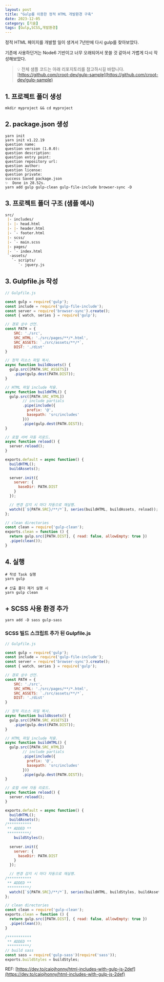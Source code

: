 ```yaml
---
layout: post
title: "Gulp를 이용한 정적 HTML 개발환경 구축"
date: 2023-12-05
category: [기술]
tags: [Gulp,SCSS,개발환경]
---
```



정적 HTML 페이지를 개발할 일이 생겨서 7년만에 다시 gulp를 찾아보았다.


기존에 사용하던거는 Node6 기반이고 너무 오래되어서 못쓸 것 같아서 가볍게 다시 작성해보았다.


> 💡 전체 샘플 코드는 아래 리포지토리를 참고하시길 바랍니다.  
> [https://github.com/croot-dev/gulp-sample](https://github.com/croot-dev/gulp-sample)


## 1. 프로젝트 폴더 생성


```shell
mkdir myproject && cd myproject
```


## 2. package.json 생성


```shell
yarn init
yarn init v1.22.19
question name: 
question version (1.0.0): 
question description: 
question entry point: 
question repository url: 
question author: 
question license:
question private:
success Saved package.json
✨  Done in 28.52s.
yarn add gulp gulp-clean gulp-file-include browser-sync -D
```


## 3. 프로젝트 폴더 구조 (샘플 예시)


```markdown
src/
 |- includes/
 |- |- head.html
 |- |- header.html
 |- `- footer.html
 |- scss/
 |- `- main.scss
 |- pages/
 |- `- index.html
 `-assets/
   `- scripts/
      `- jquery.js
```


## 3. Gulpfile.js 작성


```javascript
// Gulpfile.js

const gulp = require('gulp');
const include = require('gulp-file-include');
const server = require('browser-sync').create();
const { watch, series } = require('gulp');

// 경로 상수 선언.
const PATH = {
    SRC: './src',
    SRC_HTML: './src/pages/**/*.html',
    SRC_ASSETS: `./src/assets/**/*`,
    DIST: './dist'
}

// 정적 리소스 파일 복사.
async function buildAssets() {
  gulp.src([PATH.SRC_ASSETS])
    .pipe(gulp.dest(PATH.DIST));
}

// HTML 파일 include 적용.
async function buildHTML() {
  gulp.src([PATH.SRC_HTML])
        // include partials
        .pipe(include({
          prefix: '@',
          basepath: 'src/includes'
        }))
        .pipe(gulp.dest(PATH.DIST));
}

// 로컬 서버 자동 리로드.
async function reload() {
  server.reload();
}

exports.default = async function() {
  buildHTML();
  buildAssets();
  
  server.init({
    server: {
      baseDir: PATH.DIST
    }
  });

  // 변경 감지 시 마다 자동으로 재실행.
  watch([`${PATH.SRC}/**/*`], series(buildHTML, buildAssets, reload));
};

// clean directories
const clean = require('gulp-clean');
exports.clean = function () {
  return gulp.src([PATH.DIST], { read: false, allowEmpty: true })
  .pipe(clean());
}

```


## 4. 실행


```shell
# 작성 Task 실행
yarn gulp

# 산출 폴더 제거 실행 시
yarn gulp clean
```


## + SCSS 사용 환경 추가


```shell
yarn add -D sass gulp-sass
```


### SCSS 빌드 스크립트 추가 된 Gulpfile.js


```javascript
// Gulpfile.js

const gulp = require('gulp');
const include = require('gulp-file-include');
const server = require('browser-sync').create();
const { watch, series } = require('gulp');

// 경로 상수 선언.
const PATH = {
    SRC: './src',
    SRC_HTML: './src/pages/**/*.html',
    SRC_ASSETS: `./src/assets/**/*`,
    DIST: './dist'
}

// 정적 리소스 파일 복사.
async function buildAssets() {
  gulp.src([PATH.SRC_ASSETS])
    .pipe(gulp.dest(PATH.DIST));
}

// HTML 파일 include 적용.
async function buildHTML() {
  gulp.src([PATH.SRC_HTML])
        // include partials
        .pipe(include({
          prefix: '@',
          basepath: 'src/includes'
        }))
        .pipe(gulp.dest(PATH.DIST));
}

// 로컬 서버 자동 리로드.
async function reload() {
  server.reload();
}

exports.default = async function() {
  buildHTML();
  buildAssets();
/***********
 ** ADDED **
 **********/
	buildStyles();
  
  server.init({
    server: {
      baseDir: PATH.DIST
    }
  });

  // 변경 감지 시 마다 자동으로 재실행.
/***********
 ** ADDED **
 **********/
  watch([`${PATH.SRC}/**/*`], series(buildHTML, buildStyles, buildAssets, reload));
};

// clean directories
const clean = require('gulp-clean');
exports.clean = function () {
  return gulp.src([PATH.DIST], { read: false, allowEmpty: true })
  .pipe(clean());
}

/***********
 ** ADDED **
 **********/
// build sass
const sass = require('gulp-sass')(require('sass'));
exports.buildStyles = buildStyles;
```


REF: [https://dev.to/caiojhonny/html-includes-with-gulp-js-2def](https://dev.to/caiojhonny/html-includes-with-gulp-js-2def)

